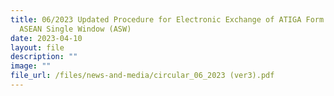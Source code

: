 ```yaml
---
title: 06/2023 Updated Procedure for Electronic Exchange of ATIGA Form D via the
  ASEAN Single Window (ASW)
date: 2023-04-10
layout: file
description: ""
image: ""
file_url: /files/news-and-media/circular_06_2023 (ver3).pdf
---
```

